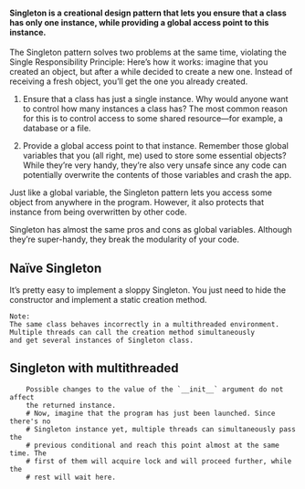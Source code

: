 #### Singleton is a creational design pattern that lets you ensure that a class has only one instance, while providing a global access point to this instance.
The Singleton pattern solves two problems at the same time, violating the Single Responsibility Principle:
Here’s how it works: imagine that you created an object, but after a while decided to create a new one. Instead of receiving a fresh object, you’ll get the one you already created.

1. Ensure that a class has just a single instance. Why would anyone want to control how many instances a class has? The most common reason for this is to control access to some shared resource—for example, a database or a file.

2. Provide a global access point to that instance. Remember those global variables that you (all right, me) used to store some essential objects? While they’re very handy, they’re also very unsafe since any code can potentially overwrite the contents of those variables and crash the app.

Just like a global variable, the Singleton pattern lets you access some object from anywhere in the program. However, it also protects that instance from being overwritten by other code.

Singleton has almost the same pros and cons as global variables. Although they’re super-handy, they break the modularity of your code.

## Naïve Singleton
It’s pretty easy to implement a sloppy Singleton. You just need to hide the constructor and implement a static creation method.


```
Note:
The same class behaves incorrectly in a multithreaded environment. Multiple threads can call the creation method simultaneously 
and get several instances of Singleton class.
```
## Singleton with multithreaded

        Possible changes to the value of the `__init__` argument do not affect
        the returned instance.
        # Now, imagine that the program has just been launched. Since there's no
        # Singleton instance yet, multiple threads can simultaneously pass the
        # previous conditional and reach this point almost at the same time. The
        # first of them will acquire lock and will proceed further, while the
        # rest will wait here.
